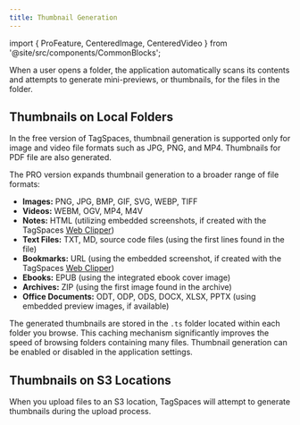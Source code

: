 ```yaml
---
title: Thumbnail Generation
---
```


import { ProFeature, CenteredImage, CenteredVideo } from '@site/src/components/CommonBlocks';

When a user opens a folder, the application automatically scans its contents and attempts to generate mini-previews, or thumbnails, for the files in the folder.

## Thumbnails on Local Folders

In the free version of TagSpaces, thumbnail generation is supported only for image and video file formats such as JPG, PNG, and MP4. Thumbnails for PDF file are also generated.

The PRO version expands thumbnail generation to a broader range of file formats:

- **Images:** PNG, JPG, BMP, GIF, SVG, WEBP, TIFF
- **Videos:** WEBM, OGV, MP4, M4V
- **Notes:** HTML (utilizing embedded screenshots, if created with the TagSpaces [Web Clipper](/web-clipper/))
- **Text Files:** TXT, MD, source code files (using the first lines found in the file)
- **Bookmarks:** URL (using the embedded screenshot, if created with the TagSpaces [Web Clipper](/web-clipper/))
- **Ebooks:** EPUB (using the integrated ebook cover image)
- **Archives:** ZIP (using the first image found in the archive)
- **Office Documents:** ODT, ODP, ODS, DOCX, XLSX, PPTX (using embedded preview images, if available)

<CenteredImage
    caption="Showing files with generated thumbnails in the grid perspective"
    src="/media/grid/folder-with-generated-thumbs.avif"
    showCaption
/>

The generated thumbnails are stored in the `.ts` folder located within each folder you browse. This caching mechanism significantly improves the speed of browsing folders containing many files. Thumbnail generation can be enabled or disabled in the application settings.

<CenteredImage
    caption="Activating the thumbnails generation in the settings"
    src="/media/settings/settings-enable-tmb-generation.avif"
    showCaption
    maxWidth={700}
/>

## Thumbnails on S3 Locations

<!-- Thumbnails are not generated automatically on S3 locations. This limitation is due to the fact that generating thumbnails requires downloading all files from the folder, which can be impractical for folders with many files. However, there is an exception:  -->

When you upload files to an S3 location, TagSpaces will attempt to generate thumbnails during the upload process.
